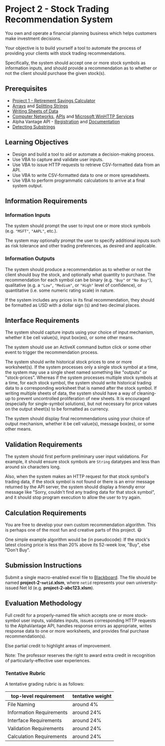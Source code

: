# Project 2 - Stock Trading Recommendation System

You own and operate a financial planning business which helps customers make investment decisions.

Your objective is to build yourself a tool to automate the process of providing your clients with stock trading recommendations.

Specifically, the system should accept one or more stock symbols as information inputs, and should provide a recommendation as to whether or not the client should purchase the given stock(s).

## Prerequisites

  + [Project 1 - Retirement Savings Calculator](/projects/savings-calculator/project.md)
  + [Arrays](/notes/visual-basic/datatypes/arrays.md) and [Splitting Strings](/notes/visual-basic/datatypes/strings.md#string-splitting)
  + [Writing Sheets of Data](/notes/visual-basic/excel-objects.md#the-worksheet-object)
  + [Computer Networks](/notes/computer-networks/notes.md), [APIs](/notes/software/apis.md) and [Microsoft WinHTTP Services](/notes/visual-basic/references/win-http/notes.md)
  + Alpha Vantage API - [Registration](https://www.alphavantage.co/support/#api-key) and [Documentation](https://www.alphavantage.co/documentation/)
  + [Detecting Substrings](/notes/visual-basic/datatypes/strings.md#substring-detection)

## Learning Objectives

  + Design and build a tool to aid or automate a decision-making process.
  + Use VBA to capture and validate user inputs.
  + Use VBA to issue HTTP requests to retrieve CSV-formatted data from an API.
  + Use VBA to write CSV-formatted data to one or more spreadsheets.
  + Use VBA to perform programmatic calculations to arrive at a final system output.

## Information Requirements

### Information Inputs

The system should prompt the user to input one or more stock symbols (e.g. `"MSFT"`, `"AAPL"`, etc.).

The system may optionally prompt the user to specify additional inputs such as risk tolerance and other trading preferences, as desired and applicable.

### Information Outputs

The system should produce a recommendation as to whether or not the client should buy the stock, and optionally what quantity to purchase. The recommendation for each symbol can be binary (e.g. `"Buy"` or `"No Buy"`), qualitative (e.g. a `"Low"`, `"Medium"`, or `"High"` level of confidence), or quantitative (i.e. some numeric rating scale) in nature.

If the system includes any prices in its final recommendation, they should be formatted as USD with a dollar sign (`$`) and two decimal places.

## Interface Requirements

The system should capture inputs using your choice of input mechanism, whether it be cell value(s), input box(es), or some other means.

The system should use an ActiveX command button click or some other event to trigger the recommendation process.

The system should write historical stock prices to one or more worksheet(s). If the system processes only a single stock symbol at a time, the system may use a single sheet named something like "outputs" or "stock-prices". Whereas if the system processes multiple stock symbols at a time, for each stock symbol, the system should write historical trading data to a corresponding worksheet that is named after the stock symbol. If writing multiple sheets of data, the system should have a way of cleaning-up to prevent uncontrolled proliferation of new sheets. It is encouraged (especially for single-symbol solutions), but not necessary for price values on the output sheet(s) to be formatted as currency.

The system should display final recommendations using your choice of output mechanism, whether it be cell value(s), message box(es), or some other means.

## Validation Requirements

The system should first perform preliminary user input validations. For example, it should ensure stock symbols are `String` datatypes and less than around six characters long.

Also, when the system makes an HTTP request for that stock symbol's trading data, if the stock symbol is not found or there is an error message returned by the API server, the system should display a friendly error message like "Sorry, couldn't find any trading data for that stock symbol", and it should stop program execution to allow the user to try again.

## Calculation Requirements

You are free to develop your own custom recommendation algorithm. This is perhaps one of the most fun and creative parts of this project. :smiley:

One simple example algorithm would be (in pseudocode): If the stock's latest closing price is less than 20% above its 52-week low, "Buy", else "Don't Buy".










## Submission Instructions

Submit a single macro-enabled excel file to [Blackboard](https://campus.georgetown.edu/webapps/assignment/uploadAssignment?content_id=_4454669_1&course_id=_745457_1&assign_group_id=&mode=cpview). The file should be named **project-2-`netid`.xlsm**, where `netid` represents your own university-issued Net Id (e.g. **project-2-abc123.xlsm**).

## Evaluation Methodology

Full credit for a properly-named file which accepts one or more stock-symbol user inputs, validates inputs, issues corresponding HTTP requests to the AlphaVantage API, handles response errors as appropriate, writes response data to one or more worksheets, and provides final purchase recommendation(s).

Else partial credit to highlight areas of improvement.

Note: The professor reserves the right to award extra credit in recognition of particularly-effective user experiences.

### Tentative Rubric

A tentative grading rubric is as follows:

top-level requirement | tentative weight
--- | ---
File Naming | around 4%
Information Requirements | around 24%
Interface Requirements | around 24%
Validation Requirements | around 24%
Calculation Requirements | around 24%
